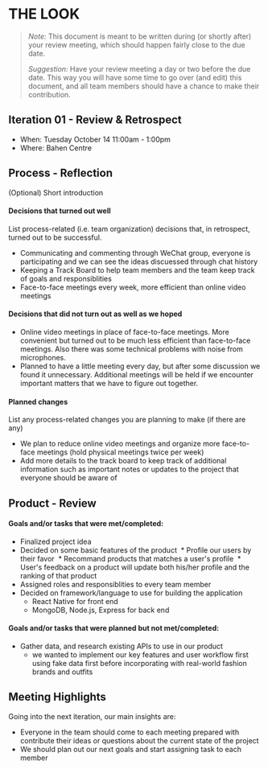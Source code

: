 # THE LOOK

 > _Note:_ This document is meant to be written during (or shortly after) your review meeting, which should happen fairly close to the due date.      
 >      
 > _Suggestion:_ Have your review meeting a day or two before the due date. This way you will have some time to go over (and edit) this document, and all team members should have a chance to make their contribution.


## Iteration 01 - Review & Retrospect

 * When: Tuesday October 14 11:00am - 1:00pm
 * Where: Bahen Centre

## Process - Reflection

(Optional) Short introduction

#### Decisions that turned out well

List process-related (i.e. team organization) decisions that, in retrospect, turned out to be successful.
* Communicating and commenting through WeChat group, everyone is participating and we can see the ideas discuessed through chat history
* Keeping a Track Board to help team members and the team keep track of goals and responsiblities
* Face-to-face meetings every week, more efficient than online video meetings

#### Decisions that did not turn out as well as we hoped

* Online video meetings in place of face-to-face meetings. More convenient but turned out to be much less efficient than face-to-face meetings. Also there was some technical problems with noise from microphones.
* Planned to have a little meeting every day, but after some discussion we found it unnecessary. Additional meetings will be held if we encounter important matters that we have to figure out together.

#### Planned changes

List any process-related changes you are planning to make (if there are any)
* We plan to reduce online video meetings and organize more face-to-face meetings (hold physical meetings twice per week)
* Add more details to the track board to keep track of additional information such as important notes or updates to the project that everyone should be aware of

## Product - Review

#### Goals and/or tasks that were met/completed:

* Finalized project idea
* Decided on some basic features of the product
  * Profile our users by their favor
  * Recommand products that matches a user's profile
  * User's feedback on a product will update both his/her profile and the ranking of that product
* Assigned roles and responsiblities to every team member
* Decided on framework/language to use for building the application
  * React Native for front end
  * MongoDB, Node.js, Express for back end

#### Goals and/or tasks that were planned but not met/completed:

* Gather data, and research existing APIs to use in our product
  * we wanted to implement our key features and user workflow first using fake data first before incorporating with real-world fashion brands and outfits

## Meeting Highlights

Going into the next iteration, our main insights are:

* Everyone in the team should come to each meeting prepared with contribute their ideas or questions about the current state of the project
* We should plan out our next goals and start assigning task to each member 
